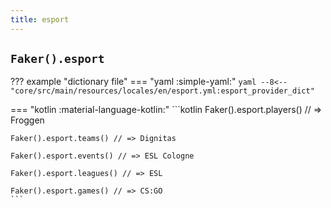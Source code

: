 ```yaml
---
title: esport
---
```


## `Faker().esport`

??? example "dictionary file"
    === "yaml :simple-yaml:"
        ```yaml
        --8<-- "core/src/main/resources/locales/en/esport.yml:esport_provider_dict"
        ```

=== "kotlin :material-language-kotlin:"
    ```kotlin
    Faker().esport.players() // => Froggen

    Faker().esport.teams() // => Dignitas

    Faker().esport.events() // => ESL Cologne

    Faker().esport.leagues() // => ESL

    Faker().esport.games() // => CS:GO
    ```
